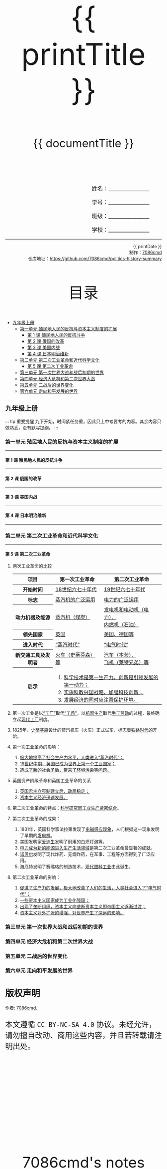
  <style>
  #title {
    padding-top: 40%;
    font-size: 96px;
  }

  #subtitle {
    font-size: 36px;
    padding-top: 18%;
  }

  #ending {
    padding-top: 60%;
    font-size: 48px;
    padding-bottom: 12%;
  }

  .center {
    text-align: center;
  }
  .right {
    text-align: right;
  }

  #inform {
    padding-right: 8%;
    font-size: 18px;
  }

  #allinform {
    padding-top: 18%;
  }

  .topic {
    padding-top: 12%;
    padding-bottom: 8%;
    font-size: 48px;
  }
</style>
<div class="center">
  <div id="title">{{ printTitle }}</div>
  <div id="subtitle" v-if="documentTitle !== printTitle">{{ documentTitle }}</div>
</div>
<div class="right" id="allinform">
  <p id="inform">姓名：________________</p>
  <p id="inform">学号：________________</p>
  <p id="inform">班级：________________</p>
  <p id="inform">学校：________________</p>

  <hr />
  <div>
    {{ printDate }}<br />
    制作：<a href="https://github.com/7086cmd/">7086cmd</a><br />
    仓库地址：<a href="https://github.com/7086cmd/politics-history-summary"
      >https://github.com/7086cmd/politics-history-summary</a
    >
  </div>
</div>


<div class="divider_top"></div>

<div class="divider_top"></div>

<div class="center">
  <div class="topic">目录</div>
</div>

  - [九年级上册](#九年级上册)<br>
    - [第一单元 殖民地人民的反抗与资本主义制度的扩展](#第一单元-殖民地人民的反抗与资本主义制度的扩展)<br>
      - [第 1 课 殖民地人民的反抗斗争](#第-1-课-殖民地人民的反抗斗争)<br>
      - [第 2 课 俄国的改革](#第-2-课-俄国的改革)<br>
      - [第 3 课 美国内战](#第-3-课-美国内战)<br>
      - [第 4 课 日本明治维新](#第-4-课-日本明治维新)<br>
    - [第二单元 第二次工业革命和近代科学文化](#第二单元-第二次工业革命和近代科学文化)<br>
      - [第 5 课 第二次工业革命](#第-5-课-第二次工业革命)<br>
    - [第三单元 第一次世界大战和战后初期的世界](#第三单元-第一次世界大战和战后初期的世界)<br>
    - [第四单元 经济大危机和第二次世界大战](#第四单元-经济大危机和第二次世界大战)<br>
    - [第五单元 二战后的世界变化](#第五单元-二战后的世界变化)<br>
    - [第六单元 走向和平发展的世界](#第六单元-走向和平发展的世界)<br>

<div class="divider_top"></div>


## 九年级上册

::: tip 重要提醒
九下开始，时间紧任务重，因此只上中考要考的内容。其余内容只做熟悉，没有默写提纲。
:::

<div class="divider"></div>

### 第一单元 殖民地人民的反抗与资本主义制度的扩展

---

#### 第 1 课 殖民地人民的反抗斗争

---

#### 第 2 课 俄国的改革

---

#### 第 3 课 美国内战

---

#### 第 4 课 日本明治维新

---

<div class="divider"></div>

### 第二单元 第二次工业革命和近代科学文化

---

#### 第 5 课 第二次工业革命

1. 两次工业革命的比较

   <table><thead><tr><th>项目</th><th>第一次工业革命</th><th>第二次工业革命</th></tr></thead><tbody><tr><th>开始时间</th><td><u>18世纪六七十年代</u></td><td><u>19世纪六七十年代</u></td></tr><tr><th>标志</th><td><u>蒸汽机的广泛运用</u></td><td><u>电力的广泛运用</u></td></tr><tr><th>动力机器及能源</th><td><u>蒸汽机（煤炭）</u></td><td><u>发电机和电动机（电力）、<br>内燃机（石油）</u></td></tr><tr><th>领先国家</th><td><u>英国</u></td><td><u>美国、德国等</u></td></tr><tr><th>进入时代</th><td><u>“蒸汽时代”</u></td><td><u>“电气时代”</u></td></tr><tr><th>新交通工具及发明者</th><td><u>火车（史蒂芬森）等</u></td><td><u>汽车（本茨）、<br>飞机（莱特兄弟）等</u></td></tr><tr><th rowspan="2">启示</th><td owspan="2" colspan="2"><ol><li><u>科学技术是第一生产力，创新是引领发展的第一动力；</u></li><li><u>实施科教兴国战略，加强科技创新；</u></li><li><u>发展经济的同时应注意保护环境。</u></li></ol></td></tr></tbody></table>

2. 第一次工业是以<u>“工厂”</u>取代<u>“工场”</u>，以<u>机器生产</u>取代<u>手工劳动</u>的过程，最终确立起<u>现代工厂</u>制度。
3. 1825年，<u>史蒂芬森</u>设计的蒸汽机车（火车）正式试车，标志着<u>铁路时代</u>的开始。
4. 第一次工业革命的影响：
    1. <u>极大地提高了社会生产力水平，人类进入“蒸汽时代”；</u>
    2. <u>19世纪中期，英国已成为世界上第一个工业国家；</u>
    3. <u>造成了新的社会矛盾，带来了环境污染等问题。</u>

5. 英国资产阶级革命和英国工业革命的关系
    1. <u>英国君主立宪制建立后，政局稳定；</u>
    2. <u>资本主义经济迅速发展。</u>

6. 第二次工业革命的特点：<u>科学研究同工业生产紧密结合</u>。
7. 第二次工业革命的成果：
    1. 1831年，英国科学家法拉第发现了<u>电磁感应现象</u>，人们根据这一现象发明了早期的<u>发电机</u>。
    2. 美国发明家<u>爱迪生</u>发明了耐用的白炽灯泡等。
    3. <u>电力成为新的能源进入生产生活领域</u>是第二次工业革命最显著的成就。
    4. <u>诺贝尔</u>发明了现代炸药、无烟炸药，在军事、工程等方面得到了广泛应用。
    5. 海厄特发明了赛璐珞的制造技术，<u>现代塑料工业</u>由此诞生。
8. 第二次工业革命的影响：
    1. <u>促进了生产力的发展，极大地改善了人们的生活，人类社会进入了“电气时代”；</u>
    2. <u>一些资本主义国家成为工业化强国；</u>
    3. <u>出现了垄断组织，资本主义向垄断资本主义即帝国主义逐渐过渡；</u>
    4. <u>资本主义对外扩张的增强，对世界产生了深远的影响。</u>

<div class="divider"></div>

### 第三单元 第一次世界大战和战后初期的世界

<div class="divider"></div>

### 第四单元 经济大危机和第二次世界大战

<div class="divider"></div>

### 第五单元 二战后的世界变化

<div class="divider"></div>

### 第六单元 走向和平发展的世界

<div class="divider"></div>

<div class="divider"></div>

# 版权声明

作者: [7086cmd](https://github.com/7086cmd).<br>

<p style="font-size: 24px">
本文遵循 <code>CC BY-NC-SA 4.0</code> 协议。未经允许，请勿擅自改动、商用这些内容，并且若转载请注明出处。
</p>

<script setup>
import { ref } from "vue";

const printTitle = ref(decodeURI(new URL(location.href).pathname.split("/")[1])) ?? "政史地总资料";

const documentTitle = ref(decodeURI(new URL(location.href).pathname.split("/").filter(x => (x !== "" && x !== "print")).join(" | "))) ?? "政史地总资料";

const printDate = ref(`导出日期：${new Date().toLocaleDateString()} ${new Date().toLocaleTimeString()}`);

</script>

<div class="divider_top"></div>

<div class="center">
  <div id="ending">7086cmd's notes</div>
</div>

<div class="right">
  <p>未经作者许可禁售。</p>
</div>
